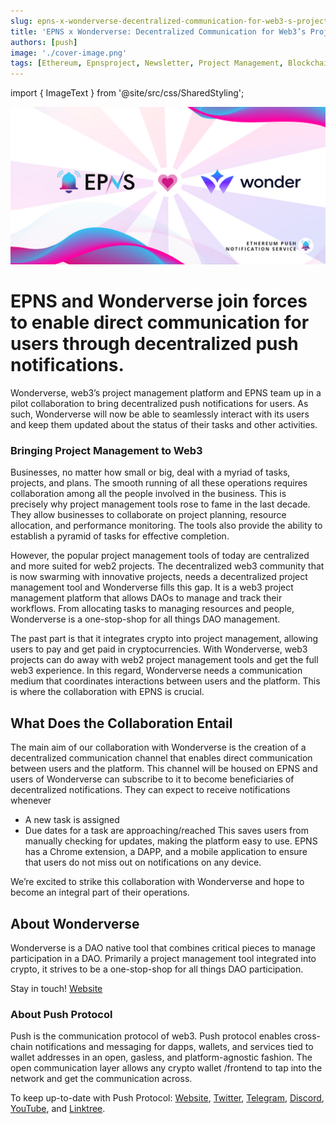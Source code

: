 ```yaml
---
slug: epns-x-wonderverse-decentralized-communication-for-web3-s-project-manager
title: 'EPNS x Wonderverse: Decentralized Communication for Web3’s Project Manager'
authors: [push]
image: './cover-image.png'
tags: [Ethereum, Epnsproject, Newsletter, Project Management, Blockchain]
---
```

import { ImageText } from '@site/src/css/SharedStyling';

![Cover image of EPNS x Wonderverse: Decentralized Communication for Web3’s Project Manager](./cover-image.png)

<!--customheaderpoint-->
# EPNS and Wonderverse join forces to enable direct communication for users through decentralized push notifications.

Wonderverse, web3’s project management platform and EPNS team up in a pilot collaboration to bring decentralized push notifications for users. As such, Wonderverse will now be able to seamlessly interact with its users and keep them updated about the status of their tasks and other activities.

<!--truncate-->

### Bringing Project Management to Web3
Businesses, no matter how small or big, deal with a myriad of tasks, projects, and plans. The smooth running of all these operations requires collaboration among all the people involved in the business. This is precisely why project management tools rose to fame in the last decade. They allow businesses to collaborate on project planning, resource allocation, and performance monitoring. The tools also provide the ability to establish a pyramid of tasks for effective completion.

However, the popular project management tools of today are centralized and more suited for web2 projects. The decentralized web3 community that is now swarming with innovative projects, needs a decentralized project management tool and Wonderverse fills this gap. It is a web3 project management platform that allows DAOs to manage and track their workflows. From allocating tasks to managing resources and people, Wonderverse is a one-stop-shop for all things DAO management.

The past part is that it integrates crypto into project management, allowing users to pay and get paid in cryptocurrencies. With Wonderverse, web3 projects can do away with web2 project management tools and get the full web3 experience. In this regard, Wonderverse needs a communication medium that coordinates interactions between users and the platform. This is where the collaboration with EPNS is crucial.

## What Does the Collaboration Entail
The main aim of our collaboration with Wonderverse is the creation of a decentralized communication channel that enables direct communication between users and the platform. This channel will be housed on EPNS and users of Wonderverse can subscribe to it to become beneficiaries of decentralized notifications. They can expect to receive notifications whenever

- A new task is assigned
- Due dates for a task are approaching/reached
This saves users from manually checking for updates, making the platform easy to use. EPNS has a Chrome extension, a DAPP, and a mobile application to ensure that users do not miss out on notifications on any device.

We’re excited to strike this collaboration with Wonderverse and hope to become an integral part of their operations.


## About Wonderverse
Wonderverse is a DAO native tool that combines critical pieces to manage participation in a DAO. Primarily a project management tool integrated into crypto, it strives to be a one-stop-shop for all things DAO participation.

Stay in touch! [Website](https://www.wonderverse.xyz/)


### About Push Protocol

Push is the communication protocol of web3. Push protocol enables cross-chain notifications and messaging for dapps, wallets, and services tied to wallet addresses in an open, gasless, and platform-agnostic fashion. The open communication layer allows any crypto wallet /frontend to tap into the network and get the communication across.

To keep up-to-date with Push Protocol: [Website](https://push.org/), [Twitter](https://twitter.com/pushprotocol), [Telegram](https://t.me/epnsproject), [Discord](https://discord.gg/pushprotocol), [YouTube](https://www.youtube.com/c/EthereumPushNotificationService), and [Linktree](https://linktr.ee/pushprotocol).